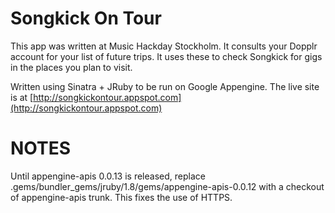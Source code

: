 Songkick On Tour
================

This app was written at Music Hackday Stockholm. It consults your Dopplr account for your list of future trips. It uses these to check Songkick for gigs in the places you plan to visit.

Written using Sinatra + JRuby to be run on Google Appengine. The live site is at [http://songkickontour.appspot.com](http://songkickontour.appspot.com)

NOTES
=====

Until appengine-apis 0.0.13 is released, replace .gems/bundler_gems/jruby/1.8/gems/appengine-apis-0.0.12 with a checkout of appengine-apis trunk. This fixes the use of HTTPS.
